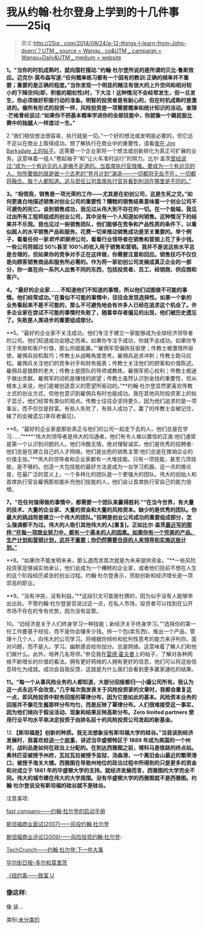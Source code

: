 # 我从约翰·杜尔登身上学到的十几件事——25iq

> 原文:[http://25iq . com/2014/08/24/a-12-things-I-learn-from-John-doerr/？UTM _ source = Wanqu . co&UTM _ campaign = Wanqu+Daily&UTM _ medium = website](http://25iq.com/2014/08/24/a-dozen-things-ive-learned-from-john-doerr/?utm_source=wanqu.co&utm_campaign=Wanqu+Daily&utm_medium=website)

**1。"当你的时机成熟时，就向围栏摆动."约翰·杜尔登所说的是所谓的贝比·鲁斯效应。迈克尔·莫布森写道:“任何概率练习都有一个固有的教训:正确的频率并不重要；重要的是正确的程度。”当你发现一个明显的赌注有很大的上升空间和相对较小的下降空间(即，积极的期权性)时，下大注！这种情况不会经常发生，但一旦发生，你必须做好积极行动的准备。明智的投资者是有耐心的，但在时机成熟时是激进的。像所有形式的投资一样，风险投资是一项需要概率和统计知识的活动。查理·芒格曾经说过:“如果你不把基本概率学进你的全部技能中，你就像一个踢屁股比赛中的独腿人一样度过一生。”**

2.“我们相信想法很容易，执行就是一切。”一个好的想法或发明是必要的，但它远不足以在商业上取得成功。想了解执行在商业中的重要性，请看[我在 Jim Barksdale 上的帖子](http://25iq.com/2014/05/31/a-dozen-things-ive-learned-from-jim-barksdale-and-barksdaleisms/)。这需要一个企业家将一个想法或创新转化为真正可扩展的业务。这意味着一组人“卷起袖子”和“让火车准时运行”的努力。比尔·盖茨[曾经说过:“成为一个有远见的人是微不足道的。当首席执行官很难。要成为一个有远见的人，你所要做的就是做一个古老的“登月计划”演讲——一切都将无处不在，一切都将融合。每个人都知道。这与担任公司首席执行官并看到利润在哪里是不同的。”](http://25iq.com/2014/04/12/a-dozen-things-ive-learned-about-business-from-bill-gates/)

**3。“相信我，销售是一项光荣的工作——尤其是在初创公司，这是生死之交。”如何更直白地描述销售对创业公司的重要性？糟糕的销售结果意味着一个创业公司不可避免的死亡。谈到销售成功，我见过从伟大到不存在的一切。在一个极端，我见过由所有工程师组成的创业公司，其中没有一个人知道如何销售。这种情况下的结果并不乐观。我也见过一些销售团队，他们能够在竞争和产品性质的条件下，以看似超人的水平销售产品和服务。花费一切来推动销售成功是至关重要的。举个例子，看看任何一家*软件即服务*公司，看看行业领导者在销售和营销上花了多少钱。一些公司将超过 50%甚至 100%的收入用于销售和营销。我并不是说这些水平总是合理的，但如果你的竞争对手正在这样做，你需要注意和回应。销售技巧不仅仅是向顾客销售商品和服务所必需的。作为将一家初创公司发展成真正企业的一部分，你一直在向一系列人出售不同的东西，包括投资者、员工、经销商、供应商和客户。**

**4。“最好的企业家……不知道他们不知道的事情，所以他们试图做不可能的事情。他们经常成功。”在看似不可能的事情中，往往会发现选择性。如果一个新的业务看起来不是不可能的，那么不可避免地会有许多人已经在追求这个机会了。许多企业家在尝试不可能的事情时失败了，随着幸存者偏见的出现，他们被历史遗忘了。失败是人类进步的重要组成部分。**

**5。“最好的企业家不关注成功。他们专注于建立一家能够成为全球经济领导者的公司。他们知道成功会随之而来。如果你专注于成功，你就不会成功。如果你专注于贡献和客户价值，那么你就能赢。”“雇佣军受偏执狂驱使；传教士被激情所驱使。雇佣兵投机取巧；传教士从战略角度思考。雇佣兵追求冲刺；传教士跑马拉松。雇佣兵关注他们的竞争对手和财务报表；传教士关注他们的顾客和价值陈述。雇佣兵是狼群的老大；传教士是团队的导师或教练。雇佣军担心权利；传教士痴迷于做出贡献。雇佣军的动机是赚钱的欲望；传教士虽然认识到金钱的重要性，但从根本上来说，他们是被创造意义的愿望所驱动的。”**约翰·杜尔登显然更喜欢传教士式的创业方式，但他也意识到雇佣兵有时也能成功。我在其他风险投资家上的帖子显示，他们经常有类似的观点。传教士往往会坚持更久，因为他们追求的是一项事业，而不仅仅是财富。有些人失败了，有些人成功了。赢了的传教士会被记住，输了的会被遗忘(幸存者偏见)。

**6。“最好的企业家是那些真正与他们的公司一起走下去的人，他们总是在学习……”****“伟大的领导者是伟大的沟通者。他们有令人难以置信的正直:他们通常是第一个认识到问题的人。他们冷酷无情，绝对理智诚实。他们是优秀的招聘者:他们总是在建立自己的人才网络。他们是出色的销售主管:他们总是在推销企业的价值主张。”**伟大的领导者和企业家都有一大堆技能。只有一项技能，甚至几项技能，是不够的。创造一大包技能的最好方法是成为一台学习机器。这一点的推论是，在最广泛的意义上，一个多样化的团队是一个更强大的团队。伟大的创始人和首席执行官会雇佣那些能补充他们技能的人，他们会让首席执行官自己的能力倍增。

**7。"在任何值得做的事情中，都需要一个团队来赢得胜利."“在当今世界，有大量的技术、大量的企业家、大量的资金和大量的风险资本。缺少的是优秀的团队。你最大的挑战将是建立一个伟大的团队。”招聘是创业公司成功的重要组成部分，怎么强调都不为过。伟大的人吸引其他伟大的人[重复]。正如比尔·盖茨[最近写的那样:“在每一项商业努力中，都有一个基本的人的因素。如果你有一个完美的产品、生产计划和营销计划，这并不重要；你仍然需要合适的人来领导和实施这些计划。”](http://www.gatesnotes.com/Books/Business-Adventures)**

**8。"如果你不能发明未来，那么退而求其次就是为未来提供资金。"**一些风险投资家足够诚实地承认，他们会成为一个糟糕的企业家，或者他们目前不想在人生的这个阶段经历紧张的创业过程。约翰·杜尔登表示，资助创新和经济增长是一项崇高的职业。

**9。“没有冲突，没有利益。”**这段引文可能是杜撰的，因为似乎没有人能够举出出处。不管约翰·杜尔登是否说过这一点，在私人市场，投资者可以找到在公开市场不存在的专有优势，因为没有监管。

10。“旧经济是关于人们终身学习一种技能；新经济关乎终身学习。”“选择你的第一份工作要基于经验，而不是你会赚多少钱。拎一个包(卖东西)，推出一个产品，管理十几个人，向伟大的公司学习。将根据你倾听和批判性思考的能力来评判你。面对问题，而不是人。学习。幽默感会给你加分。总是网络。这意味着了解人们和他们做什么。此外，培养几名导师。”参见我在[雷德·霍夫曼](//25iq.com/2014/06/28/a-dozen-things-ive-learned-from-reid-hoffman/)上的帖子，了解对各种网络不断增长的价值的看法。拥有更好网络的人拥有更好的信息，他们可以将这些信息转化为成就。成功会自我反馈，这就是为什么我们会看到更多赢家通吃的结果。

**11。“每一个从事风险业务的人都知道，大部分回报都归一小撮公司所有。我认为这一点永远不会改变。”几乎每次我发表关于风险投资家的文章时，我都会重复这一点，即风险投资中财务回报的幂律分布，因为它是如此的基本。风险资本业务的回报并不像花生酱那样分布均匀，而是反映了幂律分布。人们很难接受这一事实，因为他们倾向于假设活动、现象和结果反映高斯分布。Zero limited partners 使用行业平均水平来决定投资于由排名前十的风险投资公司发起的新基金。**

12.**【斯坦福是】创新的种质。我无法想象没有斯坦福大学的硅谷。”当我谈到经济发展时，我喜欢给[讲一个故事](//www.sjsu.edu/faculty/watkins/seattle.htm)，讲述当华盛顿特区于 1889 年成为美国的一个州时，战利品是如何在政治上分配的。在到达西雅图之前，塔科马是铁路的终点站。奥林匹亚被授予州府，瓦拉瓦拉被授予监狱，汤森港，一个离旧金山最近的繁荣港口，被授予海关大楼。西雅图在导致州地位的政治过程中所得到的只是更多的资金和对成立于 1861 年的华盛顿大学的支持。就经济发展而言，西雅图的大学完全不同。伟大的城市建在伟大的大学周围。没有华盛顿大学的西雅图就不是西雅图。约翰·杜尔登说没有斯坦福的硅谷就不是硅谷。**

注意事项:

[fast company——约翰·杜尔登的启动手册](http://www.fastcompany.com/28223/john-doerrs-startup-manual)

[斯坦福商业面试(2007)——风投约翰·杜尔登](http://csi.gsb.stanford.edu/a-pitch-for-deeper-green-thinking-from-venture-capitalist-john-doerr)

[斯坦福商业评论(2009)——风险投资约翰·杜尔登](http://www.gsb.stanford.edu/news/headlines/VFTT_Doerr09.html):

[TechCrunch——约翰·杜尔登:下一件大事](http://techcrunch.com/2010/04/05/john-doerr-the-next-big-thing/)

[华尔街日报–多尔和莫里茨](http://online.wsj.com/news/articles/SB121025688414577219)

[《纽约客——致富 U](http://www.newyorker.com/reporting/2012/04/30/120430fa_fact_auletta?currentPage=all)

### 像这样:

像 装...

类别:[未分类的](https://25iq.com/category/uncategorized/)